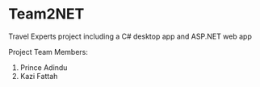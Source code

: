 # Team2NET

Travel Experts project including a C# desktop app and ASP.NET web app

Project Team Members:
1. Prince Adindu
2. Kazi Fattah
